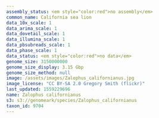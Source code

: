 ```yaml
---
assembly_status: <em style="color:red">no assembly</em>
common_name: California sea lion
data_10x_scale: 1
data_arima_scale: 1
data_dovetail_scale: 1
data_illumina_scale: 1
data_pbsubreads_scale: 1
data_phase_scale: 1
data_status: <em style="color:red">no data</em>
genome_size: 3150000000
genome_size_display: 3.15 Gbp
genome_size_method: null
image: /assets/images/Zalophus_californianus.jpg
image_license: "CC BY-SA 2.0 Gregory Smith (flickr)"
last_updated: 1559229696
name: Zalophus californianus
s3: s3://genomeark/species/Zalophus_californianus
taxon_id: 9704
---
```

